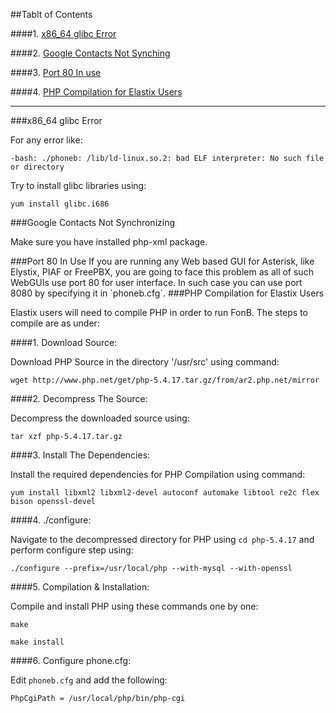##Tablt of Contents

####1. [x86_64 glibc Error](#x8664error)

####2. [Google Contacts Not Synching](#googlesyncerror)

####3. [Port 80 In use](#port80inuse)

####4. [PHP Compilation for Elastix Users](#phpcompilation)
___

<a name="x8664error"/>
###x86_64 glibc Error 

For any error like:

```
-bash: ./phoneb: /lib/ld-linux.so.2: bad ELF interpreter: No such file or directory
```

Try to install glibc libraries using:
```
yum install glibc.i686
```

<a name="googlesyncerror"/>
###Google Contacts Not Synchronizing

Make sure you have installed php-xml package.


<a name="port80inuse"/>
###Port 80 In Use
If you are running any Web based GUI for Asterisk, like Elystix, PIAF or FreePBX, you are going to face this problem as all of such WebGUIs use port 80 for user interface. In such case you can use port 8080 by specifying it in `phoneb.cfg`.


<a name="phpcompilation"/>
###PHP Compilation for Elastix Users

Elastix users will need to compile PHP in order to run FonB. The steps to compile are as under:

####1. Download Source:

Download PHP Source in the directory '/usr/src' using command:
```
wget http://www.php.net/get/php-5.4.17.tar.gz/from/ar2.php.net/mirror
```
####2. Decompress The Source:

Decompress the downloaded source using:

```
tar xzf php-5.4.17.tar.gz
```

####3. Install The Dependencies:

Install the required dependencies for PHP Compilation using command:

```
yum install libxml2 libxml2-devel autoconf automake libtool re2c flex bison openssl-devel
```

####4. ./configure:

Navigate to the decompressed directory for PHP using `cd php-5.4.17` and perform configure step using:

```
./configure --prefix=/usr/local/php --with-mysql --with-openssl
```

####5. Compilation & Installation:

Compile and install PHP using these commands one by one:

```
make

make install
```

####6. Configure phone.cfg:

Edit `phoneb.cfg` and add the following:

```
PhpCgiPath = /usr/local/php/bin/php-cgi
```
